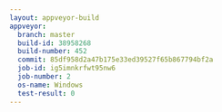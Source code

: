 ```yaml
---
layout: appveyor-build
appveyor:
  branch: master
  build-id: 38958268
  build-number: 452
  commit: 85df958d2a47b175e33ed39527f65b867794bf2a
  job-id: ig5imnkrfwt95nw6
  job-number: 2
  os-name: Windows
  test-result: 0
---
```

